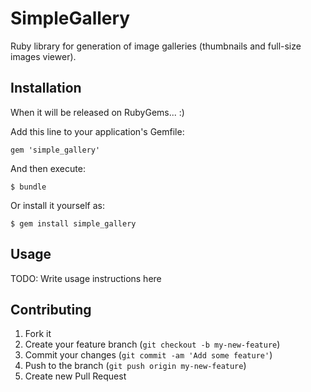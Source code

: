 # SimpleGallery

Ruby library for generation of image galleries (thumbnails and full-size images viewer).

## Installation

When it will be released on RubyGems... :)

Add this line to your application's Gemfile:

    gem 'simple_gallery'

And then execute:

    $ bundle

Or install it yourself as:

    $ gem install simple_gallery

## Usage

TODO: Write usage instructions here

## Contributing

1. Fork it
2. Create your feature branch (`git checkout -b my-new-feature`)
3. Commit your changes (`git commit -am 'Add some feature'`)
4. Push to the branch (`git push origin my-new-feature`)
5. Create new Pull Request
